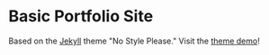 # Basic Portfolio Site

Based on the [Jekyll](https://jekyllrb.com/) theme "No Style Please."
Visit the [theme demo](https://riggraz.dev/no-style-please/)!